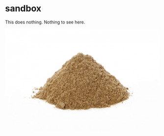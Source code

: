 sandbox
=======

This does nothing.  Nothing to see here.

[<img src="https://github.com/wells01440/sandbox/blob/master/sand.jpg?raw=true">](Sand)
